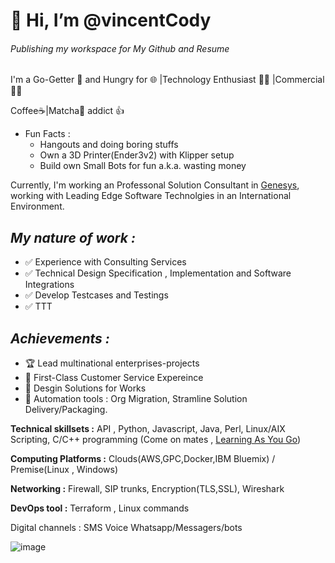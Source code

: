 # 👋 **Hi, I’m @vincentCody**
###### Publishing my workspace for My Github and Resume
I'm a Go-Getter :brain: and Hungry for :globe_with_meridians: |Technology Enthusiast :technologist: |Commercial :pilot:

Coffee:coffee:|Matcha:tea: addict :+1:
- Fun Facts : 
     - Hangouts and doing boring stuffs
     - Own a 3D Printer(Ender3v2) with Klipper setup
     - Build own Small Bots for fun a.k.a. wasting money

Currently, I'm working an Professonal Solution Consultant in [Genesys](www.genesys.com), working with Leading Edge Software Technolgies in an International Environment. 

## *My nature of work :* 

- :white_check_mark: Experience with Consulting Services
- :white_check_mark: Technical Design Specification , Implementation and Software Integrations
- :white_check_mark: Develop Testcases and Testings
- :white_check_mark: TTT
 
  
## *Achievements :* 

 - :trophy: Lead multinational enterprises-projects
 - :1st_place_medal: First-Class Customer Service Expereince
 - :2nd_place_medal: Desgin Solutions for Works
 - :3rd_place_medal: Automation tools : Org Migration, Stramline Solution Delivery/Packaging.


**Technical skillsets :** API , Python, Javascript, Java, Perl, Linux/AIX Scripting, C/C++ programming (Come on mates , [Learning As You Go](https://www.youtube.com/watch?v=sRquXgHVjr0))

**Computing Platforms :** Clouds(AWS,GPC,Docker,IBM Bluemix) / Premise(Linux , Windows)

**Networking :** Firewall, SIP trunks, Encryption(TLS,SSL), Wireshark

**DevOps tool :** Terraform , Linux commands

Digital channels : 
SMS
Voice
Whatsapp/Messagers/bots

![image](https://user-images.githubusercontent.com/10962548/187655532-7beeab93-ad68-4dd8-9aa7-6dc1dca51465.png)
